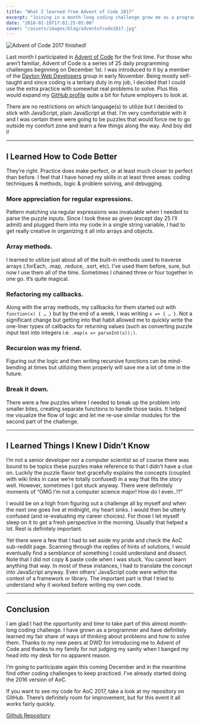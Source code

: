 ```yaml
---
title: "What I learned from Advent of Code 2017"
excerpt: "Joining in a month-long coding challenge grew me as a programmer and gave me more renewed passion for my craft."
date: "2018-01-19T17:01:25-05:00"
cover: "/assets/images/blog/adventofcode2017.jpg"
---
```


![Advent of Code 2017 finished!](/assets/images/blog/adventofcode2017.jpg)

Last month I participated in [Advent of Code](http://adventofcode.com/) for the first time. For those who aren’t familiar, Advent of Code is a series of 25 daily programming challenges beginning on December 1st. I was introduced to it by a member of the [Dayton Web Developers](https://www.meetup.com/dayton-web-developers/) group in early November. Being mostly self-taught and since coding is a tertiary duty in my job, I decided that I could use the extra practice with somewhat real problems to solve. Plus this would expand my [GitHub profile](http://github.com/aromig/) quite a bit for future employers to look at.

There are no restrictions on which language(s) to utilize but I decided to stick with JavaScript, plain JavaScript at that. I’m very comfortable with it and I was certain there were going to be puzzles that would force me to go outside my comfort zone and learn a few things along the way. And boy did I!

---

## I Learned How to Code Better

They’re right. Practice does make perfect, or at least much closer to perfect than before. I feel that I have honed my skills in at least three areas: coding techniques & methods, logic & problem solving, and debugging.

### More appreciation for regular expressions.

Pattern matching via regular expressions was invaluable when I needed to parse the puzzle inputs. Since I took these as given (except day 25 I’ll admit) and plugged them into my code in a single string variable, I had to get really creative in organizing it all into arrays and objects.

### Array methods.

I learned to utilize just about all of the built-in methods used to traverse arrays (.forEach, .map, .reduce, .sort, etc). I’ve used them before, sure, but now I use them all of the time. Sometimes I chained three or four together in one go. It’s quite magical.

### Refactoring my callbacks.

Along with the array methods, my callbacks for them started out with `function(x) { … }` but by the end of a week, I was writing `x => { … }`. Not a significant change but getting into that habit allowed me to quickly write the one-liner types of callbacks for returning values (such as converting puzzle input text into integers i.e. `.map(x => parseInt(x));)`.

### Recursion was my friend.

Figuring out the logic and then writing recursive functions can be mind-bending at times but utilizing them properly will save me a lot of time in the future.

### Break it down.

There were a few puzzles where I needed to break up the problem into smaller bites, creating separate functions to handle those tasks. It helped me visualize the flow of logic and let me re-use similar modules for the second part of the challenge.

---

## I Learned Things I Knew I Didn’t Know

I’m not a senior developer nor a computer scientist so of course there was bound to be topics these puzzles make reference to that I didn’t have a clue on. Luckily the puzzle flavor text gracefully explains the concepts (coupled with wiki links in case we’re totally confused) in a way that fits the story well. However, sometimes I got stuck anyway. There were definitely moments of “OMG I’m not a computer science major! How do I even..!?”

I would be on a high from figuring out a challenge all by myself and when the next one goes live at midnight, my heart sinks. I would then be utterly confused (and re-evaluating my career choices). For those I let myself sleep on it to get a fresh perspective in the morning. Usually that helped a lot. Rest is definitely important.

Yet there were a few that I had to set aside my pride and check the AoC sub-reddit page. Scanning through the replies of hints of solutions, I would eventually find a semblance of something I could understand and dissect. Note that I did not copy & paste code when I was stuck. You cannot learn anything that way. In most of these instances, I had to translate the concept into JavaScript anyway. Even others’ JavaScript code were within the context of a framework or library. The important part is that I tried to understand why it worked before writing my own code.

---

## Conclusion

I am glad I had the opportunity and time to take part of this almost month-long coding challenge. I have grown as a programmer and have definitely learned my fair share of ways of thinking about problems and how to solve them. Thanks to my new peers at DWD for introducing me to Advent of Code and thanks to my family for not judging my sanity when I banged my head into my desk for no apparent reason.

I’m going to participate again this coming December and in the meantime find other coding challenges to keep practiced. I’ve already started doing the 2016 version of AoC.

If you want to see my code for AoC 2017, take a look at my repository on GitHub. There’s definitely room for improvement, but for this event it all works fairly quickly.

[Github Repository](https://github.com/aromig/advent2017)
